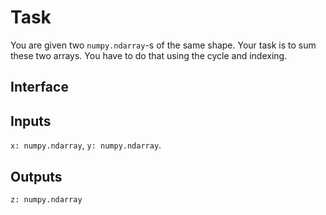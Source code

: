 # Task

You are given two `numpy.ndarray`-s of the same shape. 
Your task is to sum these two arrays. 
You have to do that using the cycle and indexing.

## Interface

## Inputs
`x: numpy.ndarray`, `y: numpy.ndarray`.

## Outputs 
`z: numpy.ndarray`